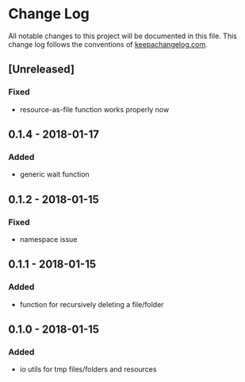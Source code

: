 # Change Log
All notable changes to this project will be documented in this file. This change log follows the conventions of [keepachangelog.com](http://keepachangelog.com/).
## [Unreleased]
### Fixed
- resource-as-file function works properly now

## 0.1.4 - 2018-01-17
### Added
- generic wait function

## 0.1.2 - 2018-01-15
### Fixed
- namespace issue

## 0.1.1 - 2018-01-15
### Added
- function for recursively deleting a file/folder

## 0.1.0 - 2018-01-15
### Added
- io utils for tmp files/folders and resources
